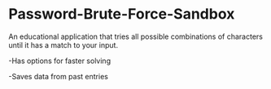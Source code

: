 # Password-Brute-Force-Sandbox
An educational application that tries all possible combinations of characters until it has a match to your input.

-Has options for faster solving

-Saves data from past entries
